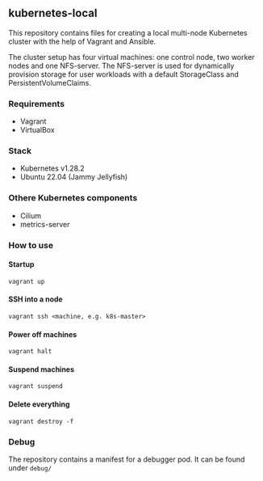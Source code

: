 ## kubernetes-local

This repository contains files for creating a local multi-node Kubernetes cluster with the help of Vagrant and Ansible. 

The cluster setup has four virtual machines: one control node, two worker nodes and one NFS-server. The NFS-server is used for dynamically provision storage for user workloads with a default StorageClass and PersistentVolumeClaims.

### Requirements
- Vagrant
- VirtualBox

### Stack
- Kubernetes v1.28.2
- Ubuntu 22.04 (Jammy Jellyfish)

### Othere Kubernetes components
- Cilium 
- metrics-server

### How to use

#### Startup
`vagrant up`

#### SSH into a node
`vagrant ssh <machine, e.g. k8s-master>`

#### Power off machines
`vagrant halt`

#### Suspend machines
`vagrant suspend`

#### Delete everything
`vagrant destroy -f`

### Debug

The repository contains a manifest for a debugger pod. It can be found under `debug/`
